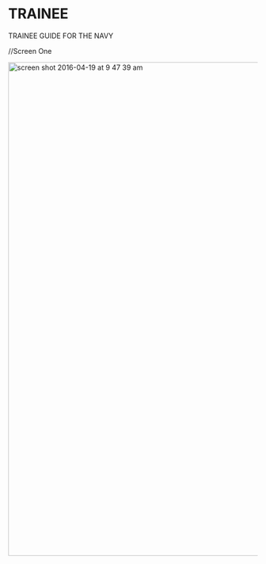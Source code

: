# TRAINEE
TRAINEE GUIDE FOR THE NAVY

//Screen One

<img width="997" alt="screen shot 2016-04-19 at 9 47 39 am" src="https://cloud.githubusercontent.com/assets/14115077/14641377/eca4a2d4-0613-11e6-9ce6-52a4bbb1d2b0.png">

